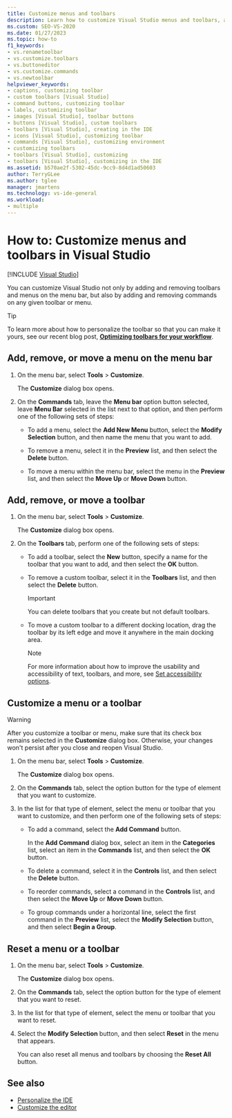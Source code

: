 ```yaml
---
title: Customize menus and toolbars
description: Learn how to customize Visual Studio menus and toolbars, and also learn how to customize any commands included in the menus and toolbars.
ms.custom: SEO-VS-2020
ms.date: 01/27/2023
ms.topic: how-to
f1_keywords:
- vs.renametoolbar
- vs.customize.toolbars
- vs.buttoneditor
- vs.customize.commands
- vs.newtoolbar
helpviewer_keywords:
- captions, customizing toolbar
- custom toolbars [Visual Studio]
- command buttons, customizing toolbar
- labels, customizing toolbar
- images [Visual Studio], toolbar buttons
- buttons [Visual Studio], custom toolbars
- toolbars [Visual Studio], creating in the IDE
- icons [Visual Studio], customizing toolbar
- commands [Visual Studio], customizing environment
- customizing toolbars
- toolbars [Visual Studio], customizing
- toolbars [Visual Studio], customizing in the IDE
ms.assetid: b570ae2f-5302-45dc-9cc9-8d4d1ad50603
author: TerryGLee
ms.author: tglee
manager: jmartens
ms.technology: vs-ide-general
ms.workload:
- multiple
---
```

# How to: Customize menus and toolbars in Visual Studio

 [!INCLUDE [Visual Studio](~/includes/applies-to-version/vs-windows-only.md)]

You can customize Visual Studio not only by adding and removing toolbars and menus on the menu bar, but also by adding and removing commands on any given toolbar or menu.

> [!TIP]
> To learn more about how to personalize the toolbar so that you can make it yours, see our recent blog post, [**Optimizing toolbars for your workflow**](https://devblogs.microsoft.com/visualstudio/optimizing-toolbars-for-your-workflow/).

## Add, remove, or move a menu on the menu bar

1. On the menu bar, select **Tools** > **Customize**.

     The **Customize** dialog box opens.

2. On the **Commands** tab, leave the **Menu bar** option button selected, leave **Menu Bar** selected in the list next to that option, and then perform one of the following sets of steps:

    - To add a menu, select the **Add New Menu** button, select the **Modify Selection** button, and then name the menu that you want to add.

    - To remove a menu, select it in the **Preview** list, and then select the **Delete** button.

    - To move a menu within the menu bar, select the menu in the **Preview** list, and then select the **Move Up** or **Move Down** button.

## Add, remove, or move a toolbar

1. On the menu bar, select **Tools** > **Customize**.

     The **Customize** dialog box opens.

2. On the **Toolbars** tab, perform one of the following sets of steps:

    - To add a toolbar, select the **New** button, specify a name for the toolbar that you want to add, and then select the **OK** button.

    - To remove a custom toolbar, select it in the **Toolbars** list, and then select the **Delete** button.

        > [!IMPORTANT]
        > You can delete toolbars that you create but not default toolbars.

    - To move a custom toolbar to a different docking location, drag the toolbar by its left edge and move it anywhere in the main docking area.

        > [!NOTE]
        > For more information about how to improve the usability and accessibility of text, toolbars, and more, see [Set accessibility options](how-to-change-fonts-and-colors-in-visual-studio.md#set-accessibility-options).

## <a name="customizing_menu">Customize a menu or a toolbar</a>

> [!WARNING]
> After you customize a toolbar or menu, make sure that its check box remains selected in the **Customize** dialog box. Otherwise, your changes won't persist after you close and reopen Visual Studio.

1. On the menu bar, select **Tools** > **Customize**.

    The **Customize** dialog box opens.

2. On the **Commands** tab, select the option button for the type of element that you want to customize.

3. In the list for that type of element, select the menu or toolbar that you want to customize, and then perform one of the following sets of steps:

    - To add a command, select the **Add Command** button.

        In the **Add Command** dialog box, select an item in the **Categories** list, select an item in the **Commands** list, and then select the **OK** button.

    - To delete a command, select it in the **Controls** list, and then select the **Delete** button.

    - To reorder commands, select a command in the **Controls** list, and then select the **Move Up** or **Move Down** button.

    - To group commands under a horizontal line, select the first command in the **Preview** list, select the **Modify Selection** button, and then select **Begin a Group**.

## Reset a menu or a toolbar

1. On the menu bar, select **Tools** > **Customize**.

    The **Customize** dialog box opens.

2. On the **Commands** tab, select the option button for the type of element that you want to reset.

3. In the list for that type of element, select the menu or toolbar that you want to reset.

4. Select the **Modify Selection** button, and then select **Reset** in the menu that appears.

    You can also reset all menus and toolbars by choosing the **Reset All** button.

## See also

- [Personalize the IDE](../ide/personalizing-the-visual-studio-ide.md)
- [Customize the editor](../ide/how-to-change-text-case-in-the-editor.md)
